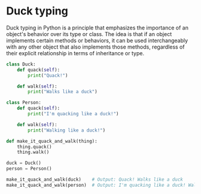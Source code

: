 # Duck typing 

Duck typing in Python is a principle that emphasizes the importance of an object's behavior over its type or class. The idea is that if an object implements certain methods or behaviors, it can be used interchangeably with any other object that also implements those methods, regardless of their explicit relationship in terms of inheritance or type.

```python
class Duck:
    def quack(self):
        print("Quack!")

    def walk(self):
        print("Walks like a duck")

class Person:
    def quack(self):
        print("I'm quacking like a duck!")

    def walk(self):
        print("Walking like a duck!")

def make_it_quack_and_walk(thing):
    thing.quack()
    thing.walk()

duck = Duck()
person = Person()

make_it_quack_and_walk(duck)    # Output: Quack! Walks like a duck
make_it_quack_and_walk(person)  # Output: I'm quacking like a duck! Walking like a duck!

```